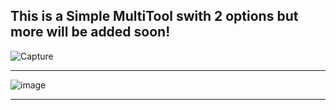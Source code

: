This is a Simple MultiTool swith 2 options but more will be added soon!
-----------------------------------------------------------------------------------------------

![Capture](https://github.com/user-attachments/assets/706b7d5b-a092-4470-8fc1-204d7235d903)

-----------------------------------------------------------------------------------------------

![image](https://github.com/user-attachments/assets/6b2b0e62-dcd7-47cf-a2ba-e15f4025c16e)

-----------------------------------------------------------------------------------------------

